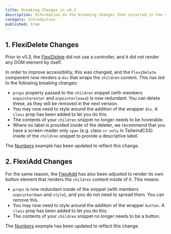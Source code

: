```yaml
---
title: Breaking Changes in v0.3
description: Information on the breaking changes that occurred in the v0.3 update.
category: Introduction
published: true
---
```


## 1. FlexiDelete Changes

Prior to v0.3, the [FlexiDelete](/docs/components/deleter) did not use a controller, and it did not render any DOM element by itself.

In order to improve accessibility, this was changed, and the `FlexiDelete` component now renders a `div` that wraps the `children` content. This has led to the following breaking changes:

- `props` property passed to the `children` snippet (with members `onpointerenter` and `onpointerleave`) is now redundant. You can delete these, as they will be removed in the next version.
- You may now need to style around the addition of the wrapper `div`. A `class` prop has been added to let you do this.
- The contents of your `children` snippet no longer needs to be hoverable.
- Where no label is provided inside of the deleter, we recommend that you have a screen-reader only `span` (e.g. class `sr-only` in TailwindCSS) inside of the `children` snippet to provide a descriptive label.

The [Numbers](/examples/numbers) example has been updated to reflect this change.

## 2. FlexiAdd Changes

For the same reason, the [FlexiAdd](/docs/component/adder) has also been adjusted to render its own button element that renders the `children` content inside of it. This means:

- `props` is now redundant inside of the snippet (with members `onpointerdown` and `style`), and you do not need to spread them. You can remove this.
- You may now need to style around the addition of the wrapper `button`. A `class` prop has been added to let you do this.
- The contents of your `children` snippet no longer needs to be a button.

The [Numbers](/examples/numbers) example has been updated to reflect this change.
